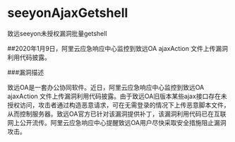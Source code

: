 # seeyonAjaxGetshell
致远seeyon未授权漏洞批量getshell

##2020年1月9日，阿里云应急响应中心监控到致远OA ajaxAction 文件上传漏洞利用代码披露。

###漏洞描述

致远OA是一套办公协同软件。近日，阿里云应急响应中心监控到致远OA ajaxAction 文件上传漏洞利用代码披露。由于致远OA旧版本某些ajax接口存在未授权访问，攻击者通过构造恶意请求，可在无需登录的情况下上传恶意脚本文件，从而控制服务器。致远OA官方已针对该漏洞提供补丁，该漏洞利用代码已在互联网上公开流传。阿里云应急响应中心提醒致远OA用户尽快采取安全措施阻止漏洞攻击。
